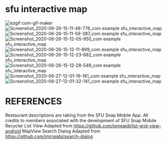 # sfu interactive map
![ezgif com-gif-maker](https://user-images.githubusercontent.com/32232680/85930172-056afe00-b86f-11ea-9b63-3415220c92d5.gif)
![Screenshot_2020-06-26-15-11-48-776_com example sfu_interactive_map](https://user-images.githubusercontent.com/32232680/85930192-43682200-b86f-11ea-8220-3c82b2c6e30c.jpg)
![Screenshot_2020-06-26-15-11-59-387_com example sfu_interactive_map](https://user-images.githubusercontent.com/32232680/85930194-46fba900-b86f-11ea-9252-f7a4a1c2a815.jpg)
![Screenshot_2020-06-26-15-12-05-950_com example sfu_interactive_map](https://user-images.githubusercontent.com/32232680/85930196-495e0300-b86f-11ea-859a-5bf55970ad0d.jpg)
![Screenshot_2020-06-26-15-12-11-899_com example sfu_interactive_map](https://user-images.githubusercontent.com/32232680/85930198-4b27c680-b86f-11ea-9cea-e04440ebcdb7.jpg)
![Screenshot_2020-06-26-15-12-23-682_com example sfu_interactive_map](https://user-images.githubusercontent.com/32232680/85930199-4bc05d00-b86f-11ea-9ab5-268c21388f69.jpg)
![Screenshot_2020-06-26-15-12-28-549_com example sfu_interactive_map](https://user-images.githubusercontent.com/32232680/85930200-4c58f380-b86f-11ea-8713-aa20fef2c3fd.jpg)
![Screenshot_2020-06-27-12-01-19-181_com example sfu_interactive_map](https://user-images.githubusercontent.com/32232680/85930201-4d8a2080-b86f-11ea-91ae-16dc41673f75.jpg)
![Screenshot_2020-06-27-12-01-32-141_com example sfu_interactive_map](https://user-images.githubusercontent.com/32232680/85930202-4e22b700-b86f-11ea-8e18-757654fc3911.jpg)

# REFERENCES

Restaurant descriptions are taking from the SFU Snap Mobile App. All credits to members associated with the development of SFU Snap Mobile
Recycler List View Adapted from https://github.com/ismealdi/list-grid-view-android
MapView Search Dialog Adapted from https://github.com/mirrajabi/search-dialog
